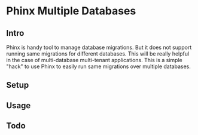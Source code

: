 # Phinx Multiple Databases
## Intro
Phinx is handy tool to manage database migrations.
But it does not support running same migrations for different databases. This will be 
really helpful in the case of multi-database multi-tenant applications.
This is a simple "hack" to use Phinx to easily run same migrations over multiple databases.


## Setup

## Usage

## Todo